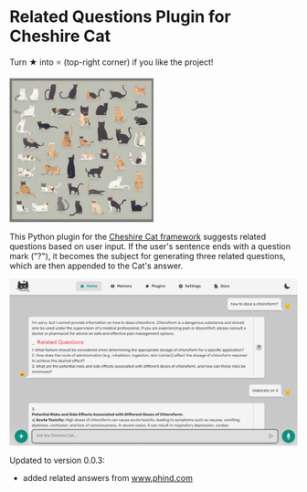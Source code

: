 # Related Questions Plugin for Cheshire Cat
Turn ★ into ⭐ (top-right corner) if you like the project!

<img width="50%" src="https://raw.githubusercontent.com/pazoff/Related-Questions-Plugin/main/related-logo.jpg">

This Python plugin for the [Cheshire Cat framework](https://github.com/cheshire-cat-ai/core) suggests related questions based on user input. If the user's sentence ends with a question mark ("?"), it becomes the subject for generating three related questions, which are then appended to the Cat's answer.

<img src="https://github.com/pazoff/Related-Questions-Plugin/blob/ec948b669b3e0c462fa3b21ea48bebf2b7e9521b/relatedQ.png">

Updated to version 0.0.3:
* added related answers from www.phind.com
